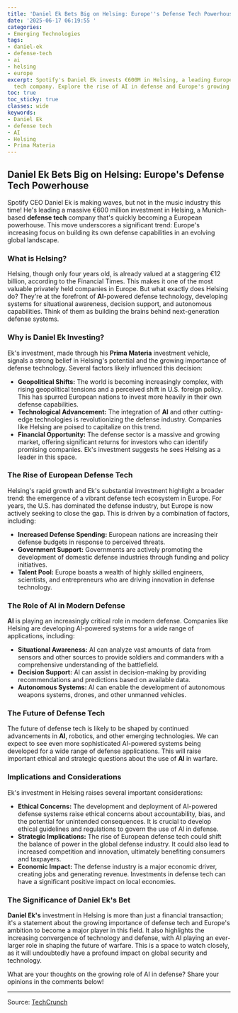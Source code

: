 ```yaml
---
title: 'Daniel Ek Bets Big on Helsing: Europe''s Defense Tech Powerhouse'
date: '2025-06-17 06:19:55 '
categories:
- Emerging Technologies
tags:
- daniel-ek
- defense-tech
- ai
- helsing
- europe
excerpt: Spotify's Daniel Ek invests €600M in Helsing, a leading European defense
  tech company. Explore the rise of AI in defense and Europe's growing military muscle.
toc: true
toc_sticky: true
classes: wide
keywords:
- Daniel Ek
- defense tech
- AI
- Helsing
- Prima Materia
---
```


## Daniel Ek Bets Big on Helsing: Europe's Defense Tech Powerhouse

Spotify CEO Daniel Ek is making waves, but not in the music industry this time! He's leading a massive €600 million investment in Helsing, a Munich-based **defense tech** company that's quickly becoming a European powerhouse. This move underscores a significant trend: Europe's increasing focus on building its own defense capabilities in an evolving global landscape.

### What is Helsing?

Helsing, though only four years old, is already valued at a staggering €12 billion, according to the Financial Times. This makes it one of the most valuable privately held companies in Europe. But what exactly does Helsing do? They're at the forefront of **AI**-powered defense technology, developing systems for situational awareness, decision support, and autonomous capabilities. Think of them as building the brains behind next-generation defense systems.

### Why is Daniel Ek Investing?

Ek's investment, made through his **Prima Materia** investment vehicle, signals a strong belief in Helsing's potential and the growing importance of defense technology. Several factors likely influenced this decision:

*   **Geopolitical Shifts:** The world is becoming increasingly complex, with rising geopolitical tensions and a perceived shift in U.S. foreign policy. This has spurred European nations to invest more heavily in their own defense capabilities.
*   **Technological Advancement:** The integration of **AI** and other cutting-edge technologies is revolutionizing the defense industry. Companies like Helsing are poised to capitalize on this trend.
*   **Financial Opportunity:** The defense sector is a massive and growing market, offering significant returns for investors who can identify promising companies. Ek's investment suggests he sees Helsing as a leader in this space.

### The Rise of European Defense Tech

Helsing's rapid growth and Ek's substantial investment highlight a broader trend: the emergence of a vibrant defense tech ecosystem in Europe. For years, the U.S. has dominated the defense industry, but Europe is now actively seeking to close the gap. This is driven by a combination of factors, including:

*   **Increased Defense Spending:** European nations are increasing their defense budgets in response to perceived threats.
*   **Government Support:** Governments are actively promoting the development of domestic defense industries through funding and policy initiatives.
*   **Talent Pool:** Europe boasts a wealth of highly skilled engineers, scientists, and entrepreneurs who are driving innovation in defense technology.

### The Role of AI in Modern Defense

**AI** is playing an increasingly critical role in modern defense. Companies like Helsing are developing AI-powered systems for a wide range of applications, including:

*   **Situational Awareness:** AI can analyze vast amounts of data from sensors and other sources to provide soldiers and commanders with a comprehensive understanding of the battlefield.
*   **Decision Support:** AI can assist in decision-making by providing recommendations and predictions based on available data.
*   **Autonomous Systems:** AI can enable the development of autonomous weapons systems, drones, and other unmanned vehicles.

### The Future of Defense Tech

The future of defense tech is likely to be shaped by continued advancements in **AI**, robotics, and other emerging technologies. We can expect to see even more sophisticated AI-powered systems being developed for a wide range of defense applications. This will raise important ethical and strategic questions about the use of **AI** in warfare.

### Implications and Considerations

Ek's investment in Helsing raises several important considerations:

*   **Ethical Concerns:** The development and deployment of AI-powered defense systems raise ethical concerns about accountability, bias, and the potential for unintended consequences. It is crucial to develop ethical guidelines and regulations to govern the use of AI in defense.
*   **Strategic Implications:** The rise of European defense tech could shift the balance of power in the global defense industry. It could also lead to increased competition and innovation, ultimately benefiting consumers and taxpayers.
*   **Economic Impact:** The defense industry is a major economic driver, creating jobs and generating revenue. Investments in defense tech can have a significant positive impact on local economies.

### The Significance of Daniel Ek's Bet

**Daniel Ek's** investment in Helsing is more than just a financial transaction; it's a statement about the growing importance of defense tech and Europe's ambition to become a major player in this field. It also highlights the increasing convergence of technology and defense, with AI playing an ever-larger role in shaping the future of warfare. This is a space to watch closely, as it will undoubtedly have a profound impact on global security and technology.

What are your thoughts on the growing role of AI in defense? Share your opinions in the comments below!

---

Source: [TechCrunch](https://techcrunch.com/2025/06/16/spotifys-daniel-ek-just-bet-bigger-on-helsing-europes-defense-tech-darling/)
